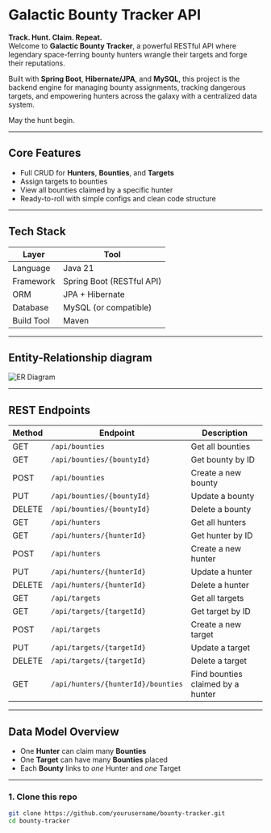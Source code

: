 # Galactic Bounty Tracker API

**Track. Hunt. Claim. Repeat.**  
Welcome to **Galactic Bounty Tracker**, a powerful RESTful API where legendary space-ferring bounty hunters wrangle their targets and forge their reputations. 

Built with **Spring Boot**, **Hibernate/JPA**, and **MySQL**, this project is the backend engine for managing bounty assignments, tracking dangerous targets, and empowering hunters across the galaxy with a centralized data system.

May the hunt begin.

---

## Core Features

- Full CRUD for **Hunters**, **Bounties**, and **Targets**
- Assign targets to bounties
- View all bounties claimed by a specific hunter
- Ready-to-roll with simple configs and clean code structure

---

## Tech Stack

| Layer          | Tool                        |
|----------------|-----------------------------|
| Language       | Java 21                    |
| Framework      | Spring Boot (RESTful API)   |
| ORM            | JPA + Hibernate             |
| Database       | MySQL (or compatible)       |
| Build Tool     | Maven                       |

---
## Entity-Relationship diagram
![ER Diagram](/DB/trackdb/png)

---

## REST Endpoints

| Method | Endpoint                              | Description                             |
|--------|---------------------------------------|-----------------------------------------|
| GET    | `/api/bounties`                       | Get all bounties                        |
| GET    | `/api/bounties/{bountyId}`            | Get bounty by ID                        |
| POST   | `/api/bounties`                       | Create a new bounty                     |
| PUT    | `/api/bounties/{bountyId}`            | Update a bounty                         |
| DELETE | `/api/bounties/{bountyId}`            | Delete a bounty                         |
| GET    | `/api/hunters`                        | Get all hunters                         |
| GET    | `/api/hunters/{hunterId}`             | Get hunter by ID                        |
| POST   | `/api/hunters`                        | Create a new hunter                     |
| PUT    | `/api/hunters/{hunterId}`             | Update a hunter                         |
| DELETE | `/api/hunters/{hunterId}`             | Delete a hunter                         |
| GET    | `/api/targets`                        | Get all targets                         |
| GET    | `/api/targets/{targetId}`             | Get target by ID                        |
| POST   | `/api/targets`                        | Create a new target                     |
| PUT    | `/api/targets/{targetId}`             | Update a target                         |
| DELETE | `/api/targets/{targetId}`             | Delete a target                         |
| GET    | `/api/hunters/{hunterId}/bounties`    | Find bounties claimed by a hunter       |

---

## Data Model Overview

- One **Hunter** can claim many **Bounties**
- One **Target** can have many **Bounties** placed
- Each **Bounty** links to *one* Hunter and *one* Target

---


### 1. Clone this repo
```bash
git clone https://github.com/yourusername/bounty-tracker.git
cd bounty-tracker
